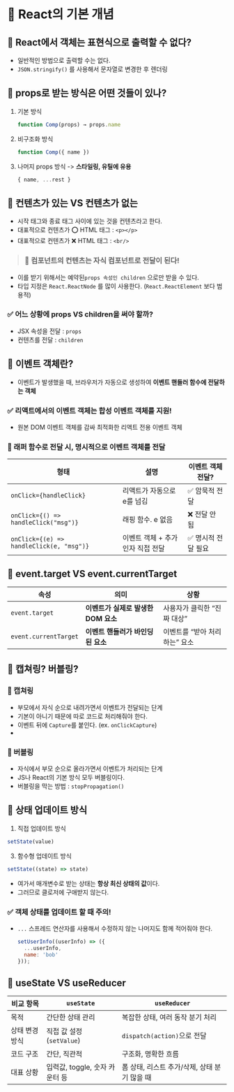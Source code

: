 # 💬 React의 기본 개념

## 🧐 React에서 객체는 표현식으로 출력할 수 없다?
- 일반적인 방법으로 출력할 수는 없다.
- `JSON.stringify()` 를 사용해서 문자열로 변경한 후 렌더링

## 🧐 props로 받는 방식은 어떤 것들이 있나?
1. 기본 방식
   ```jsx
   function Comp(props) → props.name
   ```
2. 비구조화 방식
   ```jsx
   function Comp({ name })
   ```
3. 나머지 props 방식 -> **스타일링, 유틸에 유용**
   ```jsx
   { name, ...rest }
   ```

## 🧐 컨텐츠가 있는 VS 컨텐츠가 없는
- 시작 태그와 종료 태그 사이에 있는 것을 컨텐츠라고 한다.
- 대표적으로 컨텐츠가 ⭕️ HTML 태그 : `<p></p>`
- 대표적으로 컨텐츠가 ❌ HTML 태그 : `<br/>`

> ### 📍 컴포넌트의 컨텐츠는 자식 컴포넌트로 전달이 된다!
- 이를 받기 위해서는 예약된`props 속성인 children` 으로만 받을 수 있다.
- 타입 지정은 `React.ReactNode` 를 많이 사용한다. (`React.ReactElement` 보다 범용적)

 ### ✅ 어느 상황에 props VS children을 써야 할까?
- JSX 속성을 전달 : `props`
- 컨텐츠를 전달 : `children`

## 🧐 이벤트 객체란?
- 이벤트가 발생했을 때, 브라우저가 자동으로 생성하여 **이벤트 핸들러 함수에 전달하는 객체**
  
### ✅ 리액트에서의 이벤트 객체는 합성 이벤트 객체를 지원!
- 원본 DOM 이벤트 객체를 감싸 최적화한 리액트 전용 이벤트 객체

### 📍 래퍼 함수로 전달 시, 명시적으로 이벤트 객체를 전달
| 형태                                       | 설명                   | 이벤트 객체 전달?  |
| ---------------------------------------- | -------------------- | ----------- |
| `onClick={handleClick}`                  | 리액트가 자동으로 e를 넘김      | ✅ 암묵적 전달    |
| `onClick={() => handleClick("msg")}`     | 래핑 함수. e 없음    | ❌ 전달 안 됨    |
| `onClick={(e) => handleClick(e, "msg")}` | 이벤트 객체 + 추가 인자 직접 전달 | ✅ 명시적 전달 필요 |

## 🧐 event.target VS event.currentTarget
| 속성                    | 의미                      | 상황                |
| --------------------- | ----------------------- | ----------------- |
| `event.target`        | **이벤트가 실제로 발생한 DOM 요소** | 사용자가 클릭한 “진짜 대상”  |
| `event.currentTarget` | **이벤트 핸들러가 바인딩된 요소**    | 이벤트를 “받아 처리하는” 요소 |

## 🧐 캡쳐링? 버블링?
### 📍 캡쳐링
- 부모에서 자식 순으로 내려가면서 이벤트가 전달되는 단계
- 기본이 아니기 때문에 따로 코드로 처리해줘야 한다.
- 이벤트 뒤에 `Capture`를 붙인다. (ex. `onClickCapture`)
- 
  
### 📍 버블링
- 자식에서 부모 순으로 올라가면서 이벤트가 처리되는 단계
- JS나 React의 기본 방식 모두 버블링이다.
- 버블링을 막는 방법 : `stopPropagation()`

## 🧐 상태 업데이트 방식
1. 직접 업데이트 방식
```jsx
setState(value)
```

3. 함수형 업데이트 방식
```jsx
setState((state) => state)
```
- 여가서 매개변수로 받는 상태는 **항상 최신 상태의 값**이다.
- 그러므로 클로저에 구애받지 않는다.

### ✅ 객체 상태를 업데이트 할 때 주의!
- `...` 스프레드 연산자를 사용해서 수정하지 않는 나머지도 함께 적어줘야 한다.
  ```jsx
  setUserInfo((userInfo) => ({
    ...userInfo,
    name: 'bob'
  }));
  ```

## 🧐 useState VS useReducer
| 비교 항목    | `useState`            | `useReducer`                |
| -------- | --------------------- | --------------------------- |
| 목적       | 간단한 상태 관리             | 복잡한 상태, 여러 동작 분기 처리         |
| 상태 변경 방식 | 직접 값 설정 (`setValue`)  | `dispatch(action)`으로 전달     |
| 코드 구조    | 간단, 직관적               | 구조화, 명확한 흐름                 |
| 대표 상황    | 입력값, toggle, 숫자 카운터 등 | 폼 상태, 리스트 추가/삭제, 상태 분기 많을 때 |
